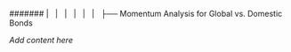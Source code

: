 ####### |   |   |   |   |   |   ├── Momentum Analysis for Global vs. Domestic Bonds

*Add content here*
